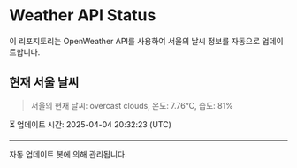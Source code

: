 
# Weather API Status

이 리포지토리는 OpenWeather API를 사용하여 서울의 날씨 정보를 자동으로 업데이트합니다.

## 현재 서울 날씨
> 서울의 현재 날씨: overcast clouds, 온도: 7.76°C, 습도: 81%

⏳ 업데이트 시간: 2025-04-04 20:32:23 (UTC)

---
자동 업데이트 봇에 의해 관리됩니다.
